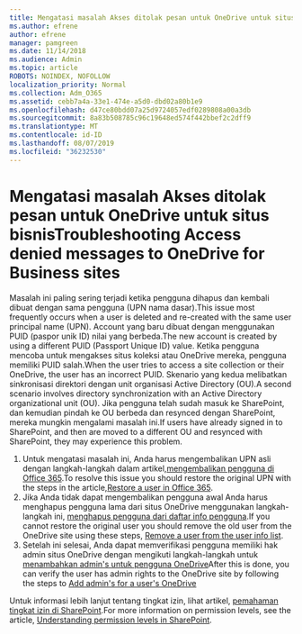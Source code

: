 ```yaml
---
title: Mengatasi masalah Akses ditolak pesan untuk OneDrive untuk situs bisnis
ms.author: efrene
author: efrene
manager: pamgreen
ms.date: 11/14/2018
ms.audience: Admin
ms.topic: article
ROBOTS: NOINDEX, NOFOLLOW
localization_priority: Normal
ms.collection: Adm_O365
ms.assetid: cebb7a4a-33e1-474e-a5d0-dbd02a80b1e9
ms.openlocfilehash: d47ce80bdd07a25d9724057edf0289808a00a3db
ms.sourcegitcommit: 8a83b508785c96c19648ed574f442bbef2c2dff9
ms.translationtype: MT
ms.contentlocale: id-ID
ms.lasthandoff: 08/07/2019
ms.locfileid: "36232530"
---
```

# <a name="troubleshooting-access-denied-messages-to-onedrive-for-business-sites"></a><span data-ttu-id="ed4a3-102">Mengatasi masalah Akses ditolak pesan untuk OneDrive untuk situs bisnis</span><span class="sxs-lookup"><span data-stu-id="ed4a3-102">Troubleshooting Access denied messages to OneDrive for Business sites</span></span>

<span data-ttu-id="ed4a3-103">Masalah ini paling sering terjadi ketika pengguna dihapus dan kembali dibuat dengan sama pengguna (UPN nama dasar).</span><span class="sxs-lookup"><span data-stu-id="ed4a3-103">This issue most frequently occurs when a user is deleted and re-created with the same user principal name (UPN).</span></span> <span data-ttu-id="ed4a3-104">Account yang baru dibuat dengan menggunakan PUID (paspor unik ID) nilai yang berbeda.</span><span class="sxs-lookup"><span data-stu-id="ed4a3-104">The new account is created by using a different PUID (Passport Unique ID) value.</span></span> <span data-ttu-id="ed4a3-105">Ketika pengguna mencoba untuk mengakses situs koleksi atau OneDrive mereka, pengguna memiliki PUID salah.</span><span class="sxs-lookup"><span data-stu-id="ed4a3-105">When the user tries to access a site collection or their OneDrive, the user has an incorrect PUID.</span></span> <span data-ttu-id="ed4a3-106">Skenario yang kedua melibatkan sinkronisasi direktori dengan unit organisasi Active Directory (OU).</span><span class="sxs-lookup"><span data-stu-id="ed4a3-106">A second scenario involves directory synchronization with an Active Directory organizational unit (OU).</span></span> <span data-ttu-id="ed4a3-107">Jika pengguna telah sudah masuk ke SharePoint, dan kemudian pindah ke OU berbeda dan resynced dengan SharePoint, mereka mungkin mengalami masalah ini.</span><span class="sxs-lookup"><span data-stu-id="ed4a3-107">If users have already signed in to SharePoint, and then are moved to a different OU and resynced with SharePoint, they may experience this problem.</span></span>

1. <span data-ttu-id="ed4a3-108">Untuk mengatasi masalah ini, Anda harus mengembalikan UPN asli dengan langkah-langkah dalam artikel,[mengembalikan pengguna di Office 365](https://docs.microsoft.com/office365/admin/add-users/restore-user?view=o365-worldwide).</span><span class="sxs-lookup"><span data-stu-id="ed4a3-108">To resolve this issue you should restore the original UPN with the steps in the article,[Restore a user in Office 365](https://docs.microsoft.com/office365/admin/add-users/restore-user?view=o365-worldwide).</span></span>
2. <span data-ttu-id="ed4a3-109">Jika Anda tidak dapat mengembalikan pengguna awal Anda harus menghapus pengguna lama dari situs OneDrive menggunakan langkah-langkah ini, [menghapus pengguna dari daftar info pengguna]().</span><span class="sxs-lookup"><span data-stu-id="ed4a3-109">If you cannot restore the original user you should remove the old user from the OneDrive site using these steps, [Remove a user from the user info list]().</span></span> 
3. <span data-ttu-id="ed4a3-110">Setelah ini selesai, Anda dapat memverifikasi pengguna memiliki hak admin situs OneDrive dengan mengikuti langkah-langkah untuk [menambahkan admin's untuk pengguna OneDrive](https://docs.microsoft.com/sharepoint/manage-user-profiles?redirectSourcePath=%252fen-us%252farticle%252fmanage-user-profiles-in-the-sharepoint-admin-center-494bec9c-6654-41f0-920f-f7f937ea9723#add-and-remove-admins-for-a-users-onedrive)</span><span class="sxs-lookup"><span data-stu-id="ed4a3-110">After this is done, you can verify the user has admin rights to the OneDrive site by following the steps to [Add admin's for a user's OneDrive](https://docs.microsoft.com/sharepoint/manage-user-profiles?redirectSourcePath=%252fen-us%252farticle%252fmanage-user-profiles-in-the-sharepoint-admin-center-494bec9c-6654-41f0-920f-f7f937ea9723#add-and-remove-admins-for-a-users-onedrive)</span></span>

<span data-ttu-id="ed4a3-111">Untuk informasi lebih lanjut tentang tingkat izin, lihat artikel, [pemahaman tingkat izin di SharePoint](https://docs.microsoft.com/sharepoint/understanding-permission-levels).</span><span class="sxs-lookup"><span data-stu-id="ed4a3-111">For more information on permission levels, see the article, [Understanding permission levels in SharePoint](https://docs.microsoft.com/sharepoint/understanding-permission-levels).</span></span>
